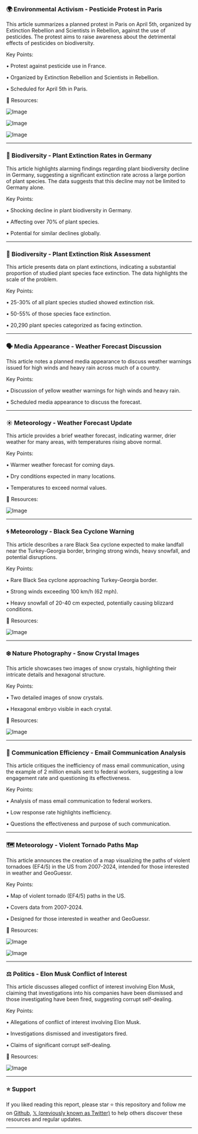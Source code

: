 ### 🌍 Environmental Activism - Pesticide Protest in Paris

This article summarizes a planned protest in Paris on April 5th, organized by Extinction Rebellion and Scientists in Rebellion, against the use of pesticides.  The protest aims to raise awareness about the detrimental effects of pesticides on biodiversity.


Key Points:

• Protest against pesticide use in France.

• Organized by Extinction Rebellion and Scientists in Rebellion.


• Scheduled for April 5th in Paris.


🔗 Resources:

![Image](https://pbs.twimg.com/media/GkaEk5KXYAArnd2?format=jpg&name=small)

![Image](https://pbs.twimg.com/media/GkaD9xTXIAA7Puj?format=jpg&name=small)

![Image](https://pbs.twimg.com/media/GkaD9xTWcAAaFuu?format=jpg&name=small)



---

### 🌱 Biodiversity - Plant Extinction Rates in Germany

This article highlights alarming findings regarding plant biodiversity decline in Germany, suggesting a significant extinction rate across a large portion of plant species. The data suggests that this decline may not be limited to Germany alone.


Key Points:

• Shocking decline in plant biodiversity in Germany.

• Affecting over 70% of plant species.


• Potential for similar declines globally.


---

### 🌱 Biodiversity - Plant Extinction Risk Assessment

This article presents data on plant extinctions, indicating a substantial proportion of studied plant species face extinction.  The data highlights the scale of the problem.


Key Points:

• 25-30% of all plant species studied showed extinction risk.

• 50-55% of those species face extinction.

• 20,290 plant species categorized as facing extinction.


---

### 🗣️ Media Appearance - Weather Forecast Discussion

This article notes a planned media appearance to discuss weather warnings issued for high winds and heavy rain across much of a country.


Key Points:

• Discussion of yellow weather warnings for high winds and heavy rain.


• Scheduled media appearance to discuss the forecast.



---

### ☀️ Meteorology - Weather Forecast Update

This article provides a brief weather forecast, indicating warmer, drier weather for many areas, with temperatures rising above normal.


Key Points:

• Warmer weather forecast for coming days.

• Dry conditions expected in many locations.


• Temperatures to exceed normal values.


🔗 Resources:

![Image](https://pbs.twimg.com/media/GkdB8iObMAAl2UG?format=jpg&name=small)


---

### 🌀 Meteorology - Black Sea Cyclone Warning

This article describes a rare Black Sea cyclone expected to make landfall near the Turkey-Georgia border, bringing strong winds, heavy snowfall, and potential disruptions.


Key Points:

• Rare Black Sea cyclone approaching Turkey-Georgia border.

• Strong winds exceeding 100 km/h (62 mph).


• Heavy snowfall of 20-40 cm expected, potentially causing blizzard conditions.


🔗 Resources:

![Image](https://pbs.twimg.com/media/GkaYxIIWIAA-Cbw?format=png&name=small)


---

### ❄️ Nature Photography - Snow Crystal Images

This article showcases two images of snow crystals, highlighting their intricate details and hexagonal structure.


Key Points:

• Two detailed images of snow crystals.


• Hexagonal embryo visible in each crystal.


🔗 Resources:

![Image](https://pbs.twimg.com/media/Gkbh91CX0AAii-L?format=jpg&name=small)


---

### 🤖 Communication Efficiency - Email Communication Analysis

This article critiques the inefficiency of mass email communication, using the example of 2 million emails sent to federal workers, suggesting a low engagement rate and questioning its effectiveness.


Key Points:

• Analysis of mass email communication to federal workers.

• Low response rate highlights inefficiency.


• Questions the effectiveness and purpose of such communication.


---

### 🗺️ Meteorology - Violent Tornado Paths Map

This article announces the creation of a map visualizing the paths of violent tornadoes (EF4/5) in the US from 2007-2024, intended for those interested in weather and GeoGuessr.


Key Points:

• Map of violent tornado (EF4/5) paths in the US.

• Covers data from 2007-2024.


• Designed for those interested in weather and GeoGuessr.


🔗 Resources:

![Image](https://pbs.twimg.com/media/GkbESSzWAAAEe5r?format=jpg&name=medium)

![Image](https://pbs.twimg.com/media/GkbEaB9W8AEE6an?format=jpg&name=small)


---

### ⚖️ Politics - Elon Musk Conflict of Interest

This article discusses alleged conflict of interest involving Elon Musk, claiming that investigations into his companies have been dismissed and those investigating have been fired, suggesting corrupt self-dealing.


Key Points:

• Allegations of conflict of interest involving Elon Musk.

• Investigations dismissed and investigators fired.


• Claims of significant corrupt self-dealing.


🔗 Resources:

![Image](https://pbs.twimg.com/media/Gka2XPhXAAAWFIm?format=jpg&name=small)


---

### ⭐️ Support

If you liked reading this report, please star ⭐️ this repository and follow me on [Github](https://github.com/Drix10), [𝕏 (previously known as Twitter)](https://x.com/DRIX_10_) to help others discover these resources and regular updates.

---